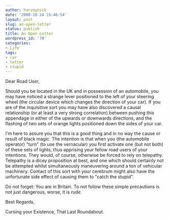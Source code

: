 ```yaml
---
author: harveynick
date: '2008-10-24 15:46:54'
layout: post
slug: an-open-letter
status: publish
title: An Open Letter
wordpress_id: '70'
categories:
- Life
tags:
- car
- letter
- stupid
---
```


Dear Road User,  

Should you be located in the UK and in possession of an automobile, you may have noticed a strange lever positioned to the left of your steering wheel (the circular device which changes the direction of your car). If you are of the inquisitive sort you may have also discovered a causal relationship (or at least a very strong correlation) between pushing this appendage in either of the upwards or downwards directions, and the flashing of two sets of orange lights positioned down the sides of your car.  

<!-- more -->

I'm here to assure you that this is a good thing and in no way the cause or result of black magic. The intention is that when you (the automobile operator) "turn" (to use the vernacular) you first activate one (but not both) of these sets of lights, thus apprising your fellow road users of your intentions. They would, of course, otherwise be forced to rely on telepathy. Telepathy is a dicey proposition at best, and one which should certainly not be attempted whilst simultaneously maneuvering around a ton of vehicular machinery. Contact of this sort with your cerebrum might also have the unfortunate side effect of causing them to "catch the stupid".  

Do not forget: You are in Britain. To not follow these simple precautions is not just dangerous, worse, it is _rude_.  

Best Regards,  

Cursing your Existence, That Last Roundabout.
